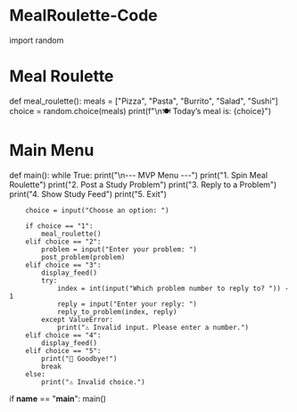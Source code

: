 # MealRoulette-Code
import random

# Meal Roulette

def meal_roulette():
    meals = ["Pizza", "Pasta", "Burrito", "Salad", "Sushi"]
    choice = random.choice(meals)
    print(f"\n🍽️ Today’s meal is: {choice}")


# Main Menu
def main():
    while True:
        print("\n--- MVP Menu ---")
        print("1. Spin Meal Roulette")
        print("2. Post a Study Problem")
        print("3. Reply to a Problem")
        print("4. Show Study Feed")
        print("5. Exit")

        choice = input("Choose an option: ")

        if choice == "1":
            meal_roulette()
        elif choice == "2":
            problem = input("Enter your problem: ")
            post_problem(problem)
        elif choice == "3":
            display_feed()
            try:
                index = int(input("Which problem number to reply to? ")) - 1
                reply = input("Enter your reply: ")
                reply_to_problem(index, reply)
            except ValueError:
                print("⚠️ Invalid input. Please enter a number.")
        elif choice == "4":
            display_feed()
        elif choice == "5":
            print("👋 Goodbye!")
            break
        else:
            print("⚠️ Invalid choice.")

if __name__ == "__main__":
    main()
